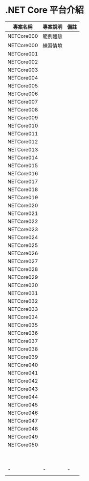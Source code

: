 # .NET Core 平台介紹

|專案名稱|專案說明|備註|
|-|-|-|
|NETCore000|範例體驗 ||
|NETCore000|練習情境 ||
|NETCore001|||
|NETCore002|||
|NETCore003|||
|NETCore004|||
|NETCore005|||
|NETCore006|||
|NETCore007|||
|NETCore008|||
|NETCore009|||
|NETCore010|||
|NETCore011|||
|NETCore012|||
|NETCore013|||
|NETCore014|||
|NETCore015|||
|NETCore016|||
|NETCore017|||
|NETCore018|||
|NETCore019|||
|NETCore020|||
|NETCore021|||
|NETCore022|||
|NETCore023|||
|NETCore024|||
|NETCore025|||
|NETCore026|||
|NETCore027|||
|NETCore028|||
|NETCore029|||
|NETCore030|||
|NETCore031|||
|NETCore032|||
|NETCore033|||
|NETCore034|||
|NETCore035|||
|NETCore036|||
|NETCore037|||
|NETCore038|||
|NETCore039|||
|NETCore040|||
|NETCore041|||
|NETCore042|||
|NETCore043|||
|NETCore044|||
|NETCore045|||
|NETCore046|||
|NETCore047|||
|NETCore048|||
|NETCore049|||
|NETCore050|||
||||
||||
||||
||||
||||
||||
||||
||||
||||
|-|-|-|
||||


